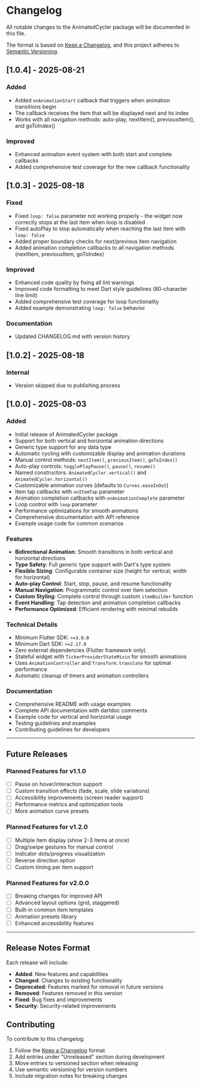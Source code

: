 # Changelog

All notable changes to the AnimatedCycler package will be documented in this file.

The format is based on [Keep a Changelog](https://keepachangelog.com/en/1.0.0/),
and this project adheres to [Semantic Versioning](https://semver.org/spec/v2.0.0.html).

## [1.0.4] - 2025-08-21

### Added
- Added `onAnimationStart` callback that triggers when animation transitions begin
- The callback receives the item that will be displayed next and its index
- Works with all navigation methods: auto-play, nextItem(), previousItem(), and goToIndex()

### Improved
- Enhanced animation event system with both start and complete callbacks
- Added comprehensive test coverage for the new callback functionality

## [1.0.3] - 2025-08-18

### Fixed
- Fixed `loop: false` parameter not working properly - the widget now correctly stops at the last item when loop is disabled
- Fixed autoPlay to stop automatically when reaching the last item with `loop: false`
- Added proper boundary checks for next/previous item navigation
- Added animation completion callbacks to all navigation methods (nextItem, previousItem, goToIndex)

### Improved
- Enhanced code quality by fixing all lint warnings
- Improved code formatting to meet Dart style guidelines (80-character line limit)
- Added comprehensive test coverage for loop functionality
- Added example demonstrating `loop: false` behavior

### Documentation
- Updated CHANGELOG.md with version history

## [1.0.2] - 2025-08-18

### Internal
- Version skipped due to publishing process

## [1.0.0] - 2025-08-03

### Added
- Initial release of AnimatedCycler package
- Support for both vertical and horizontal animation directions
- Generic type support for any data type
- Automatic cycling with customizable display and animation durations
- Manual control methods: `nextItem()`, `previousItem()`, `goToIndex()`
- Auto-play controls: `togglePlayPause()`, `pause()`, `resume()`
- Named constructors: `AnimatedCycler.vertical()` and `AnimatedCycler.horizontal()`
- Customizable animation curves (defaults to `Curves.easeInOut`)
- Item tap callbacks with `onItemTap` parameter
- Animation completion callbacks with `onAnimationComplete` parameter
- Loop control with `loop` parameter
- Performance optimizations for smooth animations
- Comprehensive documentation with API reference
- Example usage code for common scenarios

### Features
- **Bidirectional Animation**: Smooth transitions in both vertical and horizontal directions
- **Type Safety**: Full generic type support with Dart's type system
- **Flexible Sizing**: Configurable container size (height for vertical, width for horizontal)
- **Auto-play Control**: Start, stop, pause, and resume functionality
- **Manual Navigation**: Programmatic control over item selection
- **Custom Styling**: Complete control through custom `itemBuilder` function
- **Event Handling**: Tap detection and animation completion callbacks
- **Performance Optimized**: Efficient rendering with minimal rebuilds

### Technical Details
- Minimum Flutter SDK: `>=3.0.0`
- Minimum Dart SDK: `>=2.17.0`
- Zero external dependencies (Flutter framework only)
- Stateful widget with `TickerProviderStateMixin` for smooth animations
- Uses `AnimationController` and `Transform.translate` for optimal performance
- Automatic cleanup of timers and animation controllers

### Documentation
- Comprehensive README with usage examples
- Complete API documentation with dartdoc comments
- Example code for vertical and horizontal usage
- Testing guidelines and examples
- Contributing guidelines for developers

---

## Future Releases

### Planned Features for v1.1.0
- [ ] Pause on hover/interaction support
- [ ] Custom transition effects (fade, scale, slide variations)
- [ ] Accessibility improvements (screen reader support)
- [ ] Performance metrics and optimization tools
- [ ] More animation curve presets

### Planned Features for v1.2.0
- [ ] Multiple item display (show 2-3 items at once)
- [ ] Drag/swipe gestures for manual control
- [ ] Indicator dots/progress visualization
- [ ] Reverse direction option
- [ ] Custom timing per item support

### Planned Features for v2.0.0
- [ ] Breaking changes for improved API
- [ ] Advanced layout options (grid, staggered)
- [ ] Built-in common item templates
- [ ] Animation presets library
- [ ] Enhanced accessibility features

---

## Release Notes Format

Each release will include:
- **Added**: New features and capabilities
- **Changed**: Changes to existing functionality
- **Deprecated**: Features marked for removal in future versions
- **Removed**: Features removed in this version
- **Fixed**: Bug fixes and improvements
- **Security**: Security-related improvements

## Contributing

To contribute to this changelog:
1. Follow the [Keep a Changelog](https://keepachangelog.com/en/1.0.0/) format
2. Add entries under "Unreleased" section during development
3. Move entries to versioned section when releasing
4. Use semantic versioning for version numbers
5. Include migration notes for breaking changes